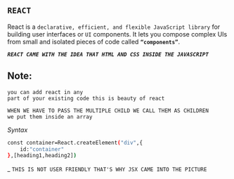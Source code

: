 ## `REACT`

React is a `declarative, efficient, and flexible JavaScript library` for
building user interfaces or `UI` components. It lets you compose complex UIs
from small and isolated pieces of code called **`“components”`**.

_**`REACT CAME WITH THE IDEA THAT HTML AND CSS INSIDE THE JAVASCRIPT`**_

## Note:

```
you can add react in any
part of your existing code this is beauty of react

```
```
WHEN WE HAVE TO PASS THE MULTIPLE CHILD WE CALL THEM AS CHILDREN
we put them inside an array
```

_Syntax_

```sh
const container=React.createElement("div",{
    id:"container"
},[heading1,heading2])

```
_
`THIS IS NOT USER FRIENDLY THAT'S WHY JSX CAME INTO THE PICTURE`

